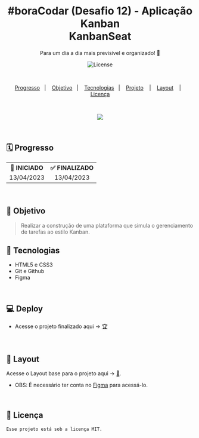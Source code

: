 <h1 align="center">#boraCodar (Desafio 12) - Aplicação Kanban<br/>KanbanSeat</h1>

<p align="center">
Para um dia a dia mais previsível e organizado! 📝
</p>

<p align="center">
  <img alt="License" src="https://img.shields.io/static/v1?label=license&message=MIT&color=49AA26&labelColor=000000">
</p>

</br>

<p align="center">
  <a href="#-Progresso">Progresso</a>&nbsp;&nbsp;&nbsp;|&nbsp;&nbsp;&nbsp;
  <a href="#-Objetivo">Objetivo</a>&nbsp;&nbsp;&nbsp;|&nbsp;&nbsp;&nbsp;
  <a href="#-Tecnologias">Tecnologias</a>&nbsp;&nbsp;&nbsp;|&nbsp;&nbsp;&nbsp;
  <a href="#-Projeto">Projeto</a>
  &nbsp;&nbsp;&nbsp;|&nbsp;&nbsp;&nbsp;
  <a href="#-Layout">Layout</a>
  &nbsp;&nbsp;&nbsp;|&nbsp;&nbsp;&nbsp; 
  <a href="#-Licença">Licença</a>
</p>

</br>

<p align = "center">
<img src="https://i.imgur.com/XcyLkBT.png"/>
</p>

<br>

## 🗓️ Progresso

<div align="center">
  <table>
    <tr align="center">
      <th>🚩 INICIADO</th>
      <th>✅ FINALIZADO</th>
    </tr>
    <tr align="center">
      <td>13/04/2023</td>
      <td>13/04/2023</td>
    </tr>
  </table>
</div>

<br>

## 🎯 Objetivo

> Realizar a construção de uma plataforma que simula o gerenciamento de tarefas ao estilo Kanban.
> <br>

## 🚀 Tecnologias

- HTML5 e CSS3
- Git e Github
- Figma

<br>

## 💻 Deploy

<p align="justify">

</p>

- Acesse o projeto finalizado aqui -> [🏆](https://pedro-suassuna.github.io/boraCodar_Desafio12_Kanban)

<br>

## 🔖 Layout

Acesse o Layout base para o projeto aqui -> [🎨](<https://www.figma.com/file/e8SXaZmWaTQCkyJ8BUhEZq/%23boracodar---Desafio-12-(Community)?node-id=18-21&t=Wn7gLedgxH5S375L-0>).
<br/>

- OBS: É necessário ter conta no [Figma](https://figma.com) para acessá-lo.

<br>

## 📖 Licença

    Esse projeto está sob a licença MIT.
